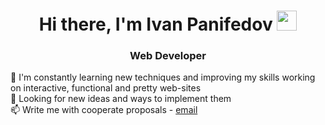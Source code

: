 <h1 align="center">Hi there, I'm Ivan Panifedov</a> 
<img src="https://github.com/blackcater/blackcater/raw/main/images/Hi.gif" height="32"/></h1>
<h3 align="center">Web Developer</h3>

🤔 I'm constantly learning new techniques and improving my skills working on interactive, functional and pretty web-sites<br>
🔭 Looking for new ideas and ways to implement them<br>
📫 Write me with cooperate proposals - [email](mailto:ivan.panifedov@gmail.com)
